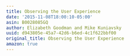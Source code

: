 ```yaml
---
title: Observing the User Experience
date: '2015-11-08T18:00:10-05:00'
asin: B0028085GQ
author: Elizabeth Goodman and Mike Kuniavsky
uuid: d943805e-45a7-42d6-b6ed-4c1f622bbf00
original_title: Observing the User Experience
amazon: true
---
```


